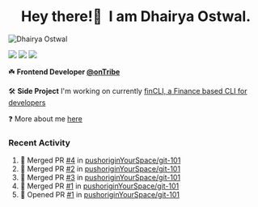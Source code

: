 <h1 align="center">Hey there!👋&nbsp; I am Dhairya Ostwal.</h1>
<!--<h4 align="center">A Business Development Manager turned Software Developer.</h3>-->
<p align="left"> <img src="https://komarev.com/ghpvc/?username=dhairyaostwal" alt="Dhairya Ostwal" /></p>

[<img src="https://img.shields.io/badge/linkedin-%230077B5.svg?&style=for-the-badge&logo=linkedin&logoColor=white" />](https://www.linkedin.com/in/dhairyaostwal/) [<img src = "https://img.shields.io/badge/twitter-%2320A1F1.svg?&style=for-the-badge&logo=twitter&logoColor=white">](https://twitter.com/dhairyaostwal/)
[<img src="https://img.shields.io/badge/medium-%23292929.svg?&style=for-the-badge&logo=medium&logoColor=white" />](https://medium.com/@dhairyaostwal)

☘️ **Frontend Developer [@onTribe](https://github.com/Tribe-Tech/)**

🛠 **Side Project** I'm working on currently [finCLI, a Finance based CLI for developers](https://github.com/dhairyaostwal/finCLI)

❓ More about me [here](https://dhairyaostwal.netlify.app/)

### Recent Activity
<!--START_SECTION:activity-->
1. 🎉 Merged PR [#4](https://github.com/pushoriginYourSpace/git-101/pull/4) in [pushoriginYourSpace/git-101](https://github.com/pushoriginYourSpace/git-101)
2. 🎉 Merged PR [#2](https://github.com/pushoriginYourSpace/git-101/pull/2) in [pushoriginYourSpace/git-101](https://github.com/pushoriginYourSpace/git-101)
3. 🎉 Merged PR [#3](https://github.com/pushoriginYourSpace/git-101/pull/3) in [pushoriginYourSpace/git-101](https://github.com/pushoriginYourSpace/git-101)
4. 🎉 Merged PR [#1](https://github.com/pushoriginYourSpace/git-101/pull/1) in [pushoriginYourSpace/git-101](https://github.com/pushoriginYourSpace/git-101)
5. 💪 Opened PR [#1](https://github.com/pushoriginYourSpace/git-101/pull/1) in [pushoriginYourSpace/git-101](https://github.com/pushoriginYourSpace/git-101)
<!--END_SECTION:activity-->
